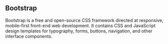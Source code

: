 ## Bootstrap

Bootstrap is a free and open-source CSS framework directed at responsive, mobile-first front-end web development. It contains CSS and JavaScript design templates for typography, forms, buttons, navigation, and other interface components.
